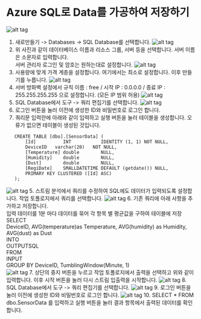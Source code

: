 # Azure SQL로 Data를 가공하여 저장하기

   ![alt tag](https://github.com/janghe11/IoT_Hands-On-Lab/blob/master/pictures/308_Database_001.png)
1. 새로만들기 -> Databases -> SQL Database를 선택합니다.
   ![alt tag](https://github.com/janghe11/IoT_Hands-On-Lab/blob/master/pictures/308_Database_002.png)
2. 위 사진과 같이 데이터베이스 이름과 리소스 그룹, 서버 등을 선택합니다. 서버 이름은 소문자로 입력합니다.<br />
   서버 관리자 로그인 및 암호는 원하는대로 설정합니다.
   ![alt tag](https://github.com/janghe11/IoT_Hands-On-Lab/blob/master/pictures/308_Database_003.png)
3. 사용량에 맞게 가격 계층을 설정합니다. 여기에서는 최소로 설정합니다. 이후 만들기를 누릅니다.
   ![alt tag](https://github.com/janghe11/IoT_Hands-On-Lab/blob/master/pictures/308_Database_004.png)
4. 서버 방화벽 설정에서 규칙 이름 : free / 시작 IP : 0.0.0.0 / 종료 IP : 255.255.255.255 으로 설정합니다. (모든 IP 범위 허용)
   ![alt tag](https://github.com/janghe11/IoT_Hands-On-Lab/blob/master/pictures/308_Database_008.png)
5. SQL Database에서 도구 -> 쿼리 편집기를 선택합니다.
   ![alt tag](https://github.com/janghe11/IoT_Hands-On-Lab/blob/master/pictures/308_Database_009.png)
6. 로그인 버튼을 눌러 이전에 생성한 ID와 비밀번호로 로그인 합니다.
7. 쿼리문 입력란에 아래와 같이 입력하고 실행 버튼을 눌러 테이블을 생성합니다. 오류가 없으면 테이블이 생성된 것입니다.
~~~
   CREATE TABLE [dbo].[SensorData] (
       [Id]          INT           IDENTITY (1, 1) NOT NULL,
	   DeviceID	  varchar(20)	NOT NULL,
       [Temperature] double        NULL,
       [Humidity]    double        NULL,
       [Dust]        double        NULL,
       [RegiDate]    SMALLDATETIME DEFAULT (getdate()) NULL,
       PRIMARY KEY CLUSTERED ([Id] ASC)
   );
~~~
   ![alt tag](https://github.com/janghe11/IoT_Hands-On-Lab/blob/master/pictures/308_Database_005.png)
5. 스트림 분석에서 쿼리를 수정하여 SQL에도 데이터가 입력되도록 설정합니다. 작업 토폴로지에서 쿼리를 선택합니다.
   ![alt tag](https://github.com/janghe11/IoT_Hands-On-Lab/blob/master/pictures/308_Database_006.png)
6. 기존 쿼리에 아래 사항을 추가하고 저장합니다.<br />
   입력 데이터를 1분 마다 데이터를 묶어 각 항목 별 평균값을 구하여 테이블에 저장
   SELECT<br />
        DeviceID, AVG(temperature)as Temperature, AVG(humidity) as Humidity, AVG(dust) as Dust<br />
   INTO<br />
       OUTPUTSQL<br />
   FROM<br />
       INPUT<br />
   GROUP BY DeviceID, TumblingWindow(Minute, 1)<br />
   ![alt tag](https://github.com/janghe11/IoT_Hands-On-Lab/blob/master/pictures/308_Database_007.png)
7. 상단의 중지 버튼을 누르고 작업 토폴로지에서 출력을 선택하고 위와 같이 입력합니다. 이후 시작 버튼을 눌러 다시 스트림 입출력을 시작합니다.
   ![alt tag](https://github.com/janghe11/IoT_Hands-On-Lab/blob/master/pictures/308_Database_008.png)
8. SQL Database에서 도구 -> 쿼리 편집기를 선택합니다.
   ![alt tag](https://github.com/janghe11/IoT_Hands-On-Lab/blob/master/pictures/308_Database_009.png)
9. 로그인 버튼을 눌러 이전에 생성한 ID와 비밀번호로 로그인 합니다.
   ![alt tag](https://github.com/janghe11/IoT_Hands-On-Lab/blob/master/pictures/308_Database_010.png)
10. SELECT * FROM dbo.SensorData 를 입력하고 실행 버튼을 눌러 결과 항목에서 출력된 데이터를 확인합니다.
